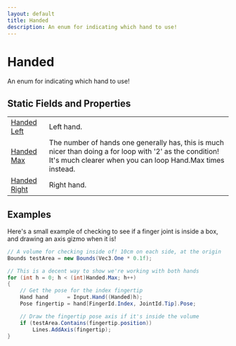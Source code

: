 ```yaml
---
layout: default
title: Handed
description: An enum for indicating which hand to use!
---
```

# Handed

An enum for indicating which hand to use!




## Static Fields and Properties

|  |  |
|--|--|
|[Handed]({{site.url}}/Pages/Reference/Handed.html) [Left]({{site.url}}/Pages/Reference/Handed/Left.html)|Left hand.|
|[Handed]({{site.url}}/Pages/Reference/Handed.html) [Max]({{site.url}}/Pages/Reference/Handed/Max.html)|The number of hands one generally has, this is much nicer than doing a for loop with '2' as the condition! It's much clearer when you can loop Hand.Max times instead.|
|[Handed]({{site.url}}/Pages/Reference/Handed.html) [Right]({{site.url}}/Pages/Reference/Handed/Right.html)|Right hand.|



## Examples

Here's a small example of checking to see if a finger joint is inside
a box, and drawing an axis gizmo when it is!
```csharp
// A volume for checking inside of! 10cm on each side, at the origin
Bounds testArea = new Bounds(Vec3.One * 0.1f);

// This is a decent way to show we're working with both hands
for (int h = 0; h < (int)Handed.Max; h++)
{
	// Get the pose for the index fingertip
	Hand hand      = Input.Hand((Handed)h);
	Pose fingertip = hand[FingerId.Index, JointId.Tip].Pose;

	// Draw the fingertip pose axis if it's inside the volume
	if (testArea.Contains(fingertip.position))
		Lines.AddAxis(fingertip);
}
```


